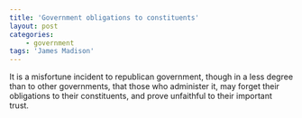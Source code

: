 ```yaml
---
title: 'Government obligations to constituents'
layout: post
categories:
    - government
tags: 'James Madison'
---
```


It is a misfortune incident to republican government, though in a less degree than to other governments, that those who administer it, may forget their obligations to their constituents, and prove unfaithful to their important trust.

